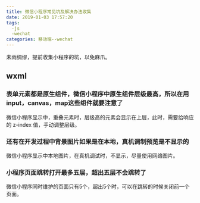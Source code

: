 ```yaml
---
title: 微信小程序常见坑及解决办法收集
date: 2019-01-03 17:57:20
tags: 
  -js
  -wechat
categories: 移动端--wechat
---
```


未雨绸缪，提前收集小程序的坑，以免麻爪。

<!-- more -->

## wxml

### 表单元素都是原生组件，微信小程序中原生组件层级最高，所以在用input，canvas，map这些组件就要注意了

微信小程序显示中，重叠元素时，层级高的元素会显示在上层，此时，需要给响应的 z-index 值，手动调整层级。

### 还有在开发过程中背景图片如果是在本地，真机调制预览是不显示的

微信小程序显示中本地图片，在真机调试时，不显示，尽量使用网络图片。

### 小程序页面跳转打开最多五层，超出五层不会跳转了

微信小程序同时维护的页面只有5个，超出5个时，可以在跳转的时候关闭前一个页面。